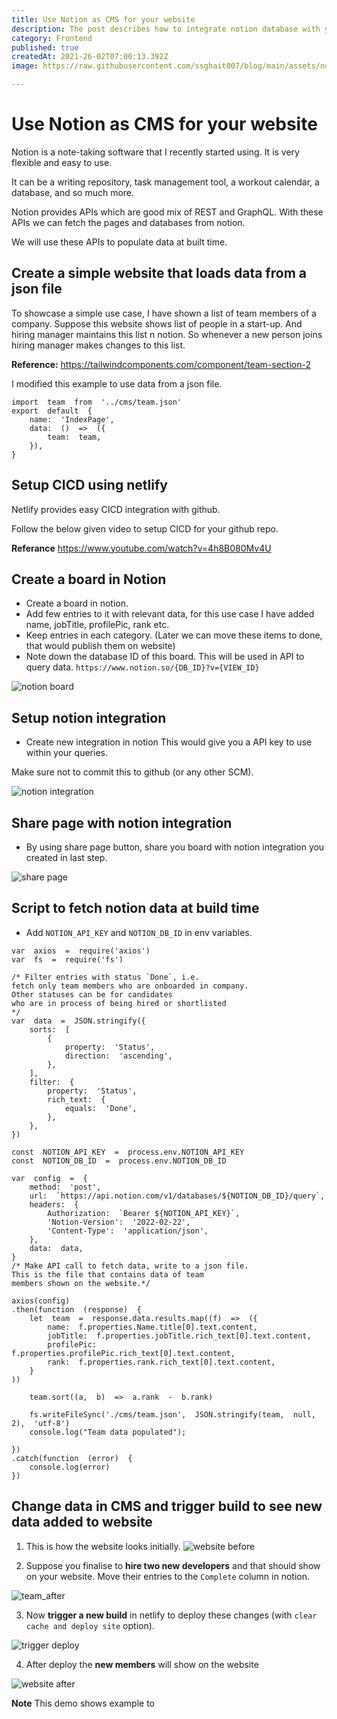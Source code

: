 ```yaml
---
title: Use Notion as CMS for your website
description: The post describes how to integrate notion database with your website.
category: Frontend
published: true
createdAt: 2021-26-02T07:00:13.392Z
image: https://raw.githubusercontent.com/ssghait007/blog/main/assets/notion-as-cms-header.webp

---
```


  

# Use Notion as CMS for your website

  

Notion is a note-taking software that I recently started using. It is very flexible and easy to use.

It can be a writing repository, task management tool, a workout calendar, a database, and so much more. 

Notion provides APIs which are good mix of REST and GraphQL. With these APIs we can fetch the pages and databases from notion.

We will use these APIs to populate data at built time. 


## Create a simple website that loads data from a json file 

To showcase a simple use case, I have shown a list of team members of a company.
Suppose this website shows list of people in a start-up.
And hiring manager maintains this list n notion.
So whenever a new person joins hiring manager makes changes to this list.


**Reference:** 
https://tailwindcomponents.com/component/team-section-2

I modified this example to use data from a json file.

```js{1,3-5}
import  team  from  '../cms/team.json'
export  default  {
	name:  'IndexPage',
	data:  ()  =>  ({
		team:  team,
	}),
}
```

## Setup CICD using netlify

Netlify provides easy CICD integration with github.

Follow the below given video to setup CICD for your github repo.

**Referance**
https://www.youtube.com/watch?v=4h8B080Mv4U  

## Create a board in Notion
- Create a board in notion. 
- Add few entries to it with relevant data, for this use case I have added name, jobTitle, profilePic, rank etc.
- Keep entries in each category. (Later we can move these items to done, that would publish them on website)
- Note down the database ID of this board. This will be used in API to query data.
`https://www.notion.so/{DB_ID}?v={VIEW_ID}`

![notion board](https://raw.githubusercontent.com/ssghait007/blog/main/assets/team_before.png)

## Setup notion integration 
- Create new integration in notion
This would give you a API key to use within your queries. 

Make sure not to commit this to github (or any other SCM).

![notion integration](https://raw.githubusercontent.com/ssghait007/blog/main/assets/notion_integration.png)


## Share page with notion integration
- By using share page button, share you board with notion integration you created in last step.

![share page](https://raw.githubusercontent.com/ssghait007/blog/main/assets/share_notion_page.png)

## Script to fetch notion data at build time

- Add  `NOTION_API_KEY` and `NOTION_DB_ID` in env variables.

```js{1,3-5}
var  axios  =  require('axios')
var  fs  =  require('fs')

/* Filter entries with status `Done`, i.e. 
fetch only team members who are onboarded in company.
Other statuses can be for candidates 
who are in process of being hired or shortlisted
*/
var  data  =  JSON.stringify({
	sorts:  [
		{
			property:  'Status',
			direction:  'ascending',
		},
	],
	filter:  {
		property:  'Status',
		rich_text:  {
			equals:  'Done',
		},
	},
})

const  NOTION_API_KEY  =  process.env.NOTION_API_KEY
const  NOTION_DB_ID  =  process.env.NOTION_DB_ID

var  config  =  {
	method:  'post',
	url:  `https://api.notion.com/v1/databases/${NOTION_DB_ID}/query`,
	headers:  {
		Authorization:  `Bearer ${NOTION_API_KEY}`,
		'Notion-Version':  '2022-02-22',
		'Content-Type':  'application/json',
	},
	data:  data,
}
/* Make API call to fetch data, write to a json file.
This is the file that contains data of team 
members shown on the website.*/

axios(config)
.then(function  (response)  {
	let  team  =  response.data.results.map((f)  =>  ({
		name:  f.properties.Name.title[0].text.content,
		jobTitle:  f.properties.jobTitle.rich_text[0].text.content,
		profilePic:  	f.properties.profilePic.rich_text[0].text.content,
		rank:  f.properties.rank.rich_text[0].text.content,
	}
))

	team.sort((a,  b)  =>  a.rank  -  b.rank)

	fs.writeFileSync('./cms/team.json',  JSON.stringify(team,  null,  2),  'utf-8')
	console.log("Team data populated");

})
.catch(function  (error)  {
	console.log(error)
})
```

## Change data in CMS and trigger build to see new data added to website
1. This is how the website looks initially.
![website before](https://raw.githubusercontent.com/ssghait007/blog/main/assets/site_before.png)

2. Suppose you finalise to **hire two new developers** and that should show on your website. Move their entries to the `Complete` column in notion.

![team_after](https://raw.githubusercontent.com/ssghait007/blog/main/assets/team_after.png)

3. Now **trigger a new build** in netlify to deploy these changes (with `clear cache and deploy site` option).

![trigger deploy](https://raw.githubusercontent.com/ssghait007/blog/main/assets/netlify_deploy.png)

4. After deploy the **new members** will show on the website

![website after](https://raw.githubusercontent.com/ssghait007/blog/main/assets/site_after.png)



**Note**
This demo shows example to 
